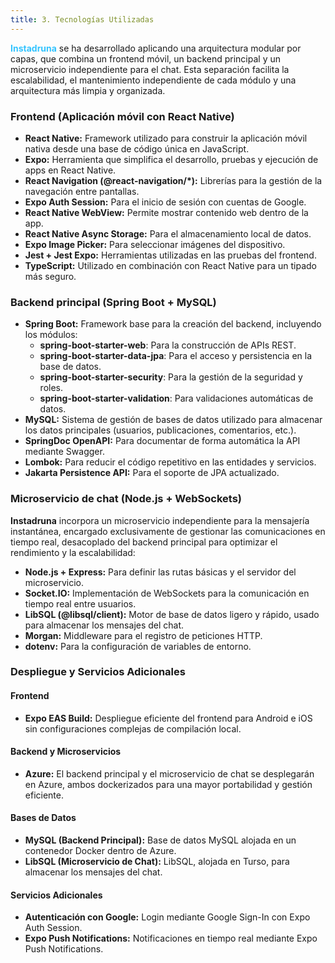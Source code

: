 ```yaml
---
title: 3. Tecnologías Utilizadas
---
```


<div class="justify-text">

**<span style="color:#33c4ff; font-weight:bold;">Instadruna</span>** se ha desarrollado aplicando una arquitectura modular por capas, que combina un frontend móvil, un backend principal y un microservicio independiente para el chat. Esta separación facilita la escalabilidad, el mantenimiento independiente de cada módulo y una arquitectura más limpia y organizada.

### Frontend (Aplicación móvil con React Native)

- **React Native:** Framework utilizado para construir la aplicación móvil nativa desde una base de código única en JavaScript.
- **Expo:** Herramienta que simplifica el desarrollo, pruebas y ejecución de apps en React Native.
- **React Navigation (@react-navigation/*):** Librerías para la gestión de la navegación entre pantallas.
- **Expo Auth Session:** Para el inicio de sesión con cuentas de Google.
- **React Native WebView:** Permite mostrar contenido web dentro de la app.
- **React Native Async Storage:** Para el almacenamiento local de datos.
- **Expo Image Picker:** Para seleccionar imágenes del dispositivo.
- **Jest + Jest Expo:** Herramientas utilizadas en las pruebas del frontend.
- **TypeScript:** Utilizado en combinación con React Native para un tipado más seguro.

### Backend principal (Spring Boot + MySQL)

- **Spring Boot:** Framework base para la creación del backend, incluyendo los módulos:
  - **spring-boot-starter-web**: Para la construcción de APIs REST.
  - **spring-boot-starter-data-jpa**: Para el acceso y persistencia en la base de datos.
  - **spring-boot-starter-security**: Para la gestión de la seguridad y roles.
  - **spring-boot-starter-validation**: Para validaciones automáticas de datos.
- **MySQL:** Sistema de gestión de bases de datos utilizado para almacenar los datos principales (usuarios, publicaciones, comentarios, etc.).
- **SpringDoc OpenAPI:** Para documentar de forma automática la API mediante Swagger.
- **Lombok:** Para reducir el código repetitivo en las entidades y servicios.
- **Jakarta Persistence API:** Para el soporte de JPA actualizado.

### Microservicio de chat (Node.js + WebSockets)

**Instadruna** incorpora un microservicio independiente para la mensajería instantánea, encargado exclusivamente de gestionar las comunicaciones en tiempo real, desacoplado del backend principal para optimizar el rendimiento y la escalabilidad:

- **Node.js + Express:** Para definir las rutas básicas y el servidor del microservicio.
- **Socket.IO:** Implementación de WebSockets para la comunicación en tiempo real entre usuarios.
- **LibSQL (@libsql/client):** Motor de base de datos ligero y rápido, usado para almacenar los mensajes del chat.
- **Morgan:** Middleware para el registro de peticiones HTTP.
- **dotenv:** Para la configuración de variables de entorno.

### Despliegue y Servicios Adicionales

#### Frontend

- **Expo EAS Build:** Despliegue eficiente del frontend para Android e iOS sin configuraciones complejas de compilación local.

#### Backend y Microservicios

- **Azure:** El backend principal y el microservicio de chat se desplegarán en Azure, ambos dockerizados para una mayor portabilidad y gestión eficiente.

#### Bases de Datos

- **MySQL (Backend Principal):** Base de datos MySQL alojada en un contenedor Docker dentro de Azure.
- **LibSQL (Microservicio de Chat):** LibSQL, alojada en Turso, para almacenar los mensajes del chat.

#### Servicios Adicionales

- **Autenticación con Google:** Login mediante Google Sign-In con Expo Auth Session.
- **Expo Push Notifications:** Notificaciones en tiempo real mediante Expo Push Notifications.

</div>